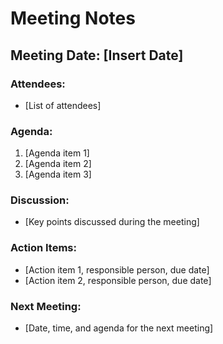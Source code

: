 # Meeting Notes

## Meeting Date: [Insert Date]

### Attendees:
- [List of attendees]

### Agenda:
1. [Agenda item 1]
2. [Agenda item 2]
3. [Agenda item 3]

### Discussion:
- [Key points discussed during the meeting]

### Action Items:
- [Action item 1, responsible person, due date]
- [Action item 2, responsible person, due date]

### Next Meeting:
- [Date, time, and agenda for the next meeting]
